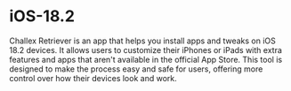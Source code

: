 # iOS-18.2
Challex Retriever is an app that helps you install apps and tweaks on iOS 18.2 devices. It allows users to customize their iPhones or iPads with extra features and apps that aren't available in the official App Store. This tool is designed to make the process easy and safe for users, offering more control over how their devices look and work.
